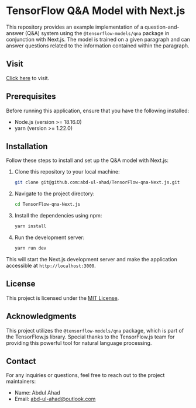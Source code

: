 # TensorFlow Q&A Model with Next.js

This repository provides an example implementation of a question-and-answer (Q&A) system using the `@tensorflow-models/qna` package in conjunction with Next.js. The model is trained on a given paragraph and can answer questions related to the information contained within the paragraph.

## Visit
[Click here](https://qna-hazel.vercel.app) to visit. 

## Prerequisites

Before running this application, ensure that you have the following installed:

- Node.js (version >= 18.16.0)
- yarn (version >= 1.22.0)

## Installation

Follow these steps to install and set up the Q&A model with Next.js:

1. Clone this repository to your local machine:

   ```bash
   git clone git@github.com:abd-ul-ahad/TensorFlow-qna-Next.js.git
   ```

2. Navigate to the project directory:

   ```bash
   cd TensorFlow-qna-Next.js
   ```

3. Install the dependencies using npm:

   ```bash
   yarn install
   ```

4. Run the development server:

   ```bash
   yarn run dev
   ```

This will start the Next.js development server and make the application accessible at `http://localhost:3000`.

## License

This project is licensed under the [MIT License](https://github.com/abd-ul-ahad/TensorFlow-qna-Next.js/blob/master/License).

## Acknowledgments

This project utilizes the `@tensorflow-models/qna` package, which is part of the TensorFlow.js library. Special thanks to the TensorFlow.js team for providing this powerful tool for natural language processing.

## Contact

For any inquiries or questions, feel free to reach out to the project maintainers:

- Name: Abdul Ahad
- Email: abd-ul-ahad@outlook.com